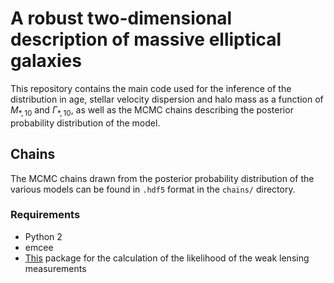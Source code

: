 # A robust two-dimensional description of massive elliptical galaxies

This repository contains the main code used for the inference of the distribution in age, stellar velocity dispersion and halo mass as a function of $M_{*,10}$ and $\Gamma_{*,10}$, as well as the MCMC chains describing the posterior probability distribution of the model.

## Chains

The MCMC chains drawn from the posterior probability distribution of the various models can be found in `.hdf5` format in the `chains/` directory.

### Requirements ###

- Python 2
- emcee
- [This](https://github.com/astrosonnen/bayesian_hierarchical_wl) package for the calculation of the likelihood of the weak lensing measurements

